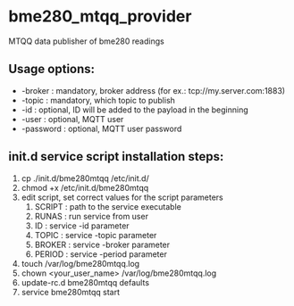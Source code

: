 # bme280_mtqq_provider
MTQQ data publisher of bme280 readings

## Usage options:
* -broker <URI> : mandatory, broker address (for ex.: tcp://my.server.com:1883)
* -topic <TOPIC> : mandatory, which topic to publish
* -id <ID> : optional, ID will be added to the payload in the beginning
* -user <USER> : optional, MQTT user
* -password <PASS> : optional, MQTT user password

## init.d service script installation steps:
1. cp ./init.d/bme280mtqq /etc/init.d/
1. chmod +x /etc/init.d/bme280mtqq
1. edit script, set correct values for the script parameters
    1. SCRIPT : path to the service executable
    1. RUNAS : run service from user
    1. ID : service -id parameter
    1. TOPIC : service -topic parameter
    1. BROKER : service -broker parameter
    1. PERIOD : service -period parameter
1. touch /var/log/bme280mtqq.log
1. chown <your_user_name> /var/log/bme280mtqq.log
1. update-rc.d bme280mtqq defaults
1. service bme280mtqq start
